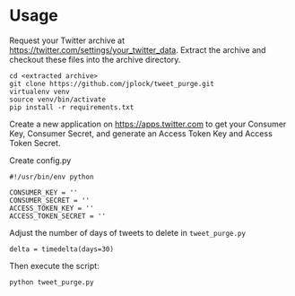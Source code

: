 Usage
=====

Request your Twitter archive at https://twitter.com/settings/your_twitter_data. Extract the archive and checkout these files into the archive directory.

```
cd <extracted archive>
git clone https://github.com/jplock/tweet_purge.git
virtualenv venv
source venv/bin/activate
pip install -r requirements.txt
```

Create a new application on https://apps.twitter.com to get your Consumer Key, Consumer Secret, and generate an Access Token Key and Access Token Secret.

Create config.py

```
#!/usr/bin/env python

CONSUMER_KEY = ''
CONSUMER_SECRET = ''
ACCESS_TOKEN_KEY = ''
ACCESS_TOKEN_SECRET = ''
```

Adjust the number of days of tweets to delete in `tweet_purge.py`

```
delta = timedelta(days=30)
```

Then execute the script:

```
python tweet_purge.py
```

